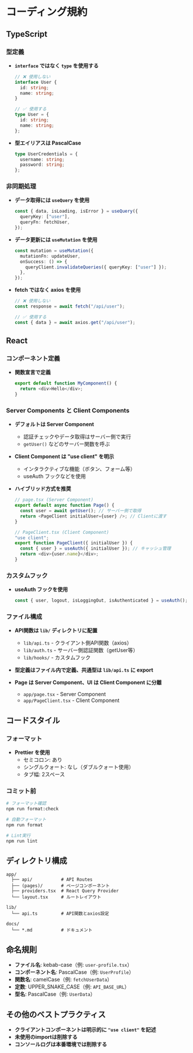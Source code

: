 # コーディング規約

## TypeScript

### 型定義

- **`interface` ではなく `type` を使用する**
  ```typescript
  // ❌ 使用しない
  interface User {
    id: string;
    name: string;
  }

  // ✅ 使用する
  type User = {
    id: string;
    name: string;
  };
  ```

- **型エイリアスは PascalCase**
  ```typescript
  type UserCredentials = {
    username: string;
    password: string;
  };
  ```

### 非同期処理

- **データ取得には `useQuery` を使用**
  ```typescript
  const { data, isLoading, isError } = useQuery({
    queryKey: ["user"],
    queryFn: fetchUser,
  });
  ```

- **データ更新には `useMutation` を使用**
  ```typescript
  const mutation = useMutation({
    mutationFn: updateUser,
    onSuccess: () => {
      queryClient.invalidateQueries({ queryKey: ["user"] });
    },
  });
  ```

- **fetch ではなく axios を使用**
  ```typescript
  // ❌ 使用しない
  const response = await fetch("/api/user");

  // ✅ 使用する
  const { data } = await axios.get("/api/user");
  ```

## React

### コンポーネント定義

- **関数宣言で定義**
  ```typescript
  export default function MyComponent() {
    return <div>Hello</div>;
  }
  ```

### Server Components と Client Components

- **デフォルトは Server Component**
  - 認証チェックやデータ取得はサーバー側で実行
  - `getUser()` などのサーバー関数を呼ぶ

- **Client Component は "use client" を明示**
  - インタラクティブな機能（ボタン、フォーム等）
  - useAuth フックなどを使用

- **ハイブリッド方式を推奨**
  ```typescript
  // page.tsx (Server Component)
  export default async function Page() {
    const user = await getUser(); // サーバー側で取得
    return <PageClient initialUser={user} />; // Clientに渡す
  }

  // PageClient.tsx (Client Component)
  "use client";
  export function PageClient({ initialUser }) {
    const { user } = useAuth({ initialUser }); // キャッシュ管理
    return <div>{user.name}</div>;
  }
  ```

### カスタムフック

- **useAuth フックを使用**
  ```typescript
  const { user, logout, isLoggingOut, isAuthenticated } = useAuth();
  ```

### ファイル構成

- **API関数は `lib/` ディレクトリに配置**
  - `lib/api.ts` - クライアント側API関数（axios）
  - `lib/auth.ts` - サーバー側認証関数（getUser等）
  - `lib/hooks/` - カスタムフック

- **型定義はファイル内で定義、共通型は `lib/api.ts` に export**

- **Page は Server Component、UI は Client Component に分離**
  - `app/page.tsx` - Server Component
  - `app/PageClient.tsx` - Client Component

## コードスタイル

### フォーマット

- **Prettier を使用**
  - セミコロン: あり
  - シングルクォート: なし（ダブルクォート使用）
  - タブ幅: 2スペース

### コミット前

```bash
# フォーマット確認
npm run format:check

# 自動フォーマット
npm run format

# Lint実行
npm run lint
```

## ディレクトリ構成

```
app/
  ├── api/           # API Routes
  ├── (pages)/       # ページコンポーネント
  ├── providers.tsx  # React Query Provider
  └── layout.tsx     # ルートレイアウト

lib/
  └── api.ts         # API関数とaxios設定

docs/
  └── *.md           # ドキュメント
```

## 命名規則

- **ファイル名**: kebab-case（例: `user-profile.tsx`）
- **コンポーネント名**: PascalCase（例: `UserProfile`）
- **関数名**: camelCase（例: `fetchUserData`）
- **定数**: UPPER_SNAKE_CASE（例: `API_BASE_URL`）
- **型名**: PascalCase（例: `UserData`）

## その他のベストプラクティス

- **クライアントコンポーネントは明示的に `"use client"` を記述**
- **未使用のimportは削除する**
- **コンソールログは本番環境では削除する**
